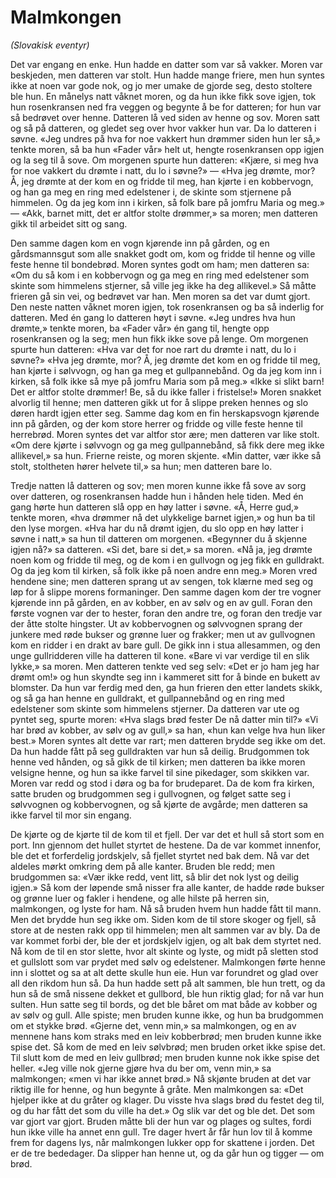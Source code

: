 # Malmkongen

_(Slovakisk eventyr)_

Det var engang en enke. Hun hadde en datter som var så vakker. Moren var beskjeden, men datteren var stolt. Hun hadde mange friere, men hun syntes ikke at noen var gode nok, og jo mer umake de gjorde seg, desto stoltere ble hun. En månelys natt våknet moren, og da hun ikke fikk sove igjen, tok hun rosenkransen ned fra veggen og begynte å be for datteren; for hun var så bedrøvet over henne. Datteren lå ved siden av henne og sov. Moren satt og så på datteren, og gledet seg over hvor vakker hun var. Da lo datteren i søvne. «Jeg undres på hva for noe vakkert hun drømmer siden hun ler så,» tenkte moren, så ba hun «Fader vår» helt ut, hengte rosenkransen opp igjen og la seg til å sove. Om morgenen spurte hun datteren: «Kjære, si meg hva for noe vakkert du drømte i natt, du lo i søvne?» — «Hva jeg drømte, mor? Å, jeg drømte at der kom en og fridde til meg, han kjørte i en kobbervogn, og han ga meg en ring med edelstener i, de skinte som stjernene på himmelen. Og da jeg kom inn i kirken, så folk bare på jomfru Maria og meg.» — «Akk, barnet mitt, det er altfor stolte drømmer,» sa moren; men datteren gikk til arbeidet sitt og sang.

Den samme dagen kom en vogn kjørende inn på gården, og en gårdsmannsgut som alle snakket godt om, kom og fridde til henne og ville feste henne til bondebrød. Moren syntes godt om ham; men datteren sa: «Om du så kom i en kobbervogn og ga meg en ring med edelstener som skinte som himmelens stjerner, så ville jeg ikke ha deg allikevel.» Så måtte frieren gå sin vei, og bedrøvet var han. Men moren sa det var dumt gjort. Den neste natten våknet moren igjen, tok rosenkransen og ba så inderlig for datteren. Med én gang lo datteren høyt i søvne. «Jeg undres hva hun drømte,» tenkte moren, ba «Fader vår» én gang til, hengte opp rosenkransen og la seg; men hun fikk ikke sove på lenge. Om morgenen spurte hun datteren: «Hva var det for noe rart du drømte i natt, du lo i søvne?» «Hva jeg drømte, mor? Å, jeg drømte det kom en og fridde til meg, han kjørte i sølvvogn, og han ga meg et gullpannebånd. Og da jeg kom inn i kirken, så folk ikke så mye på jomfru Maria som på meg.» «Ikke si slikt barn! Det er altfor stolte drømmer! Be, så du ikke faller i fristelse!» Moren snakket alvorlig til henne; men datteren gikk ut for å slippe preken hennes og slo døren hardt igjen etter seg. Samme dag kom en fin herskapsvogn kjørende inn på gården, og der kom store herrer og fridde og ville feste henne til herrebrød. Moren syntes det var altfor stor ære; men datteren var like stolt. «Om dere kjørte i sølvvogn og ga meg gullpannebånd, så fikk dere meg ikke allikevel,» sa hun. Frierne reiste, og moren skjente. «Min datter, vær ikke så stolt, stoltheten hører helvete til,» sa hun; men datteren bare lo.

Tredje natten lå datteren og sov; men moren kunne ikke få sove av sorg over datteren, og rosenkransen hadde hun i hånden hele tiden. Med én gang hørte hun datteren slå opp en høy latter i søvne. «Å, Herre gud,» tenkte moren, «hva drømmer nå det ulykkelige barnet igjen,» og hun ba til den lyse morgen. «Hva har du nå drømt igjen, du slo opp en høy latter i søvne i natt,» sa hun til datteren om morgenen. «Begynner du å skjenne igjen nå?» sa datteren. «Si det, bare si det,» sa moren. «Nå ja, jeg drømte noen kom og fridde til meg, og de kom i en gullvogn og jeg fikk en gulldrakt. Og da jeg kom til kirken, så folk ikke på noen andre enn meg.» Moren vred hendene sine; men datteren sprang ut av sengen, tok klærne med seg og løp for å slippe morens formaninger. Den samme dagen kom der tre vogner kjørende inn på gården, en av kobber, en av sølv og en av gull. Foran den første vognen var der to hester, foran den andre tre, og foran den tredje var der åtte stolte hingster. Ut av kobbervognen og sølvvognen sprang der junkere med røde bukser og grønne luer og frakker; men ut av gullvognen kom en ridder i en drakt av bare gull. De gikk inn i stua allesammen, og den unge gullridderen ville ha datteren til kone. «Bare vi var verdige til en slik lykke,» sa moren. Men datteren tenkte ved seg selv: «Det er jo ham jeg har drømt om!» og hun skyndte seg inn i kammeret sitt for å binde en bukett av blomster. Da hun var ferdig med den, ga hun frieren den etter landets skikk, og så ga han henne en gulldrakt, et gullpannebånd og en ring med edelstener som skinte som himmelens stjerner. Da datteren var ute og pyntet seg, spurte moren: «Hva slags brød fester De nå datter min til?» «Vi har brød av kobber, av sølv og av gull,» sa han, «hun kan velge hva hun liker best.» Moren syntes alt dette var rart; men datteren brydde seg ikke om det. Da hun hadde fått på seg gulldrakten var hun så deilig. Brudgommen tok henne ved hånden, og så gikk de til kirken; men datteren ba ikke moren velsigne henne, og hun sa ikke farvel til sine pikedager, som skikken var. Moren var redd og stod i døra og ba for brudeparet. Da de kom fra kirken, satte bruden og brudgommen seg i gullvognen, og følget satte seg i sølvvognen og kobbervognen, og så kjørte de avgårde; men datteren sa ikke farvel til mor sin engang.

De kjørte og de kjørte til de kom til et fjell. Der var det et hull så stort som en port. Inn gjennom det hullet styrtet de hestene. Da de var kommet innenfor, ble det et forferdelig jordskjelv, så fjellet styrtet ned bak dem. Nå var det aldeles mørkt omkring dem på alle kanter. Bruden ble redd; men brudgommen sa: «Vær ikke redd, vent litt, så blir det nok lyst og deilig igjen.» Så kom der løpende små nisser fra alle kanter, de hadde røde bukser og grønne luer og fakler i hendene, og alle hilste på herren sin, malmkongen, og lyste for ham. Nå så bruden hvem hun hadde fått til mann. Men det brydde hun seg ikke om. Siden kom de til store skoger og fjell, så store at de nesten rakk opp til himmelen; men alt sammen var av bly. Da de var kommet forbi der, ble der et jordskjelv igjen, og alt bak dem styrtet ned. Nå kom de til en stor slette, hvor alt skinte og lyste, og midt på sletten stod et gullslott som var prydet med sølv og edelstener. Malmkongen førte henne inn i slottet og sa at alt dette skulle hun eie. Hun var forundret og glad over all den rikdom hun så. Da hun hadde sett på alt sammen, ble hun trett, og da hun så de små nissene dekket et gullbord, ble hun riktig glad; for nå var hun sulten. Hun satte seg til bords, og det ble båret om mat både av kobber og av sølv og gull. Alle spiste; men bruden kunne ikke, og hun ba brudgommen om et stykke brød. «Gjerne det, venn min,» sa malmkongen, og en av mennene hans kom straks med en leiv kobberbrød; men bruden kunne ikke spise det. Så kom de med en leiv sølvbrød; men bruden orket ikke spise det. Til slutt kom de med en leiv gullbrød; men bruden kunne nok ikke spise det heller. «Jeg ville nok gjerne gjøre hva du ber om, venn min,» sa malmkongen; «men vi har ikke annet brød.» Nå skjønte bruden at det var riktig ille for henne, og hun begynte å gråte. Men malmkongen sa: «Det hjelper ikke at du gråter og klager. Du visste hva slags brød du festet deg til, og du har fått det som du ville ha det.» Og slik var det og ble det. Det som var gjort var gjort. Bruden måtte bli der hun var og plages og sultes, fordi hun ikke ville ha annet enn gull. Tre dager hvert år får hun lov til å komme frem for dagens lys, når malmkongen lukker opp for skattene i jorden. Det er de tre bededager. Da slipper han henne ut, og da går hun og tigger — om brød.
